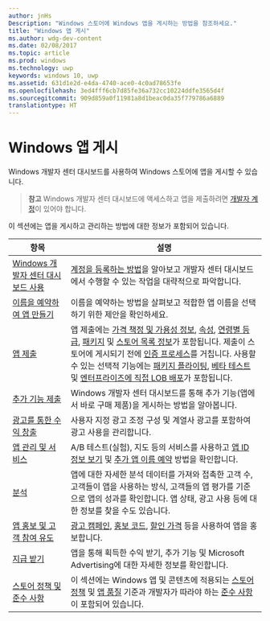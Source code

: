 ```yaml
---
author: jnHs
Description: "Windows 스토어에 Windows 앱을 게시하는 방법을 참조하세요."
title: "Windows 앱 게시"
ms.author: wdg-dev-content
ms.date: 02/08/2017
ms.topic: article
ms.prod: windows
ms.technology: uwp
keywords: windows 10, uwp
ms.assetid: 631d1e2d-e4da-4740-ace0-4c0ad78653fe
ms.openlocfilehash: 3ed4fff6cb7d85fe36a732cc10224ddfe3565d4f
ms.sourcegitcommit: 909d859a0f11981a8d1beac0da35f779786a6889
translationtype: HT
---
```

# <a name="publish-windows-apps"></a>Windows 앱 게시

Windows 개발자 센터 대시보드를 사용하여 Windows 스토어에 앱을 게시할 수 있습니다. 

> **참고** Windows 개발자 센터 대시보드에 액세스하고 앱을 제출하려면 [개발자 계정](http://go.microsoft.com/fwlink/p/?LinkId=615100)이 있어야 합니다.

이 섹션에는 앱을 게시하고 관리하는 방법에 대한 정보가 포함되어 있습니다.

| **항목** | **설명** |
|-----------|-----------------|
| [Windows 개발자 센터 대시보드 사용](using-the-windows-dev-center-dashboard.md) | [계정을 등록하는 방법](opening-a-developer-account.md)을 알아보고 개발자 센터 대시보드에서 수행할 수 있는 작업을 대략적으로 파악합니다. |
| [이름을 예약하여 앱 만들기](create-your-app-by-reserving-a-name.md) | 이름을 예약하는 방법을 살펴보고 적합한 앱 이름을 선택하기 위한 제안을 확인하세요. |
| [앱 제출](app-submissions.md) | 앱 제출에는 [가격 책정 및 가용성 정보](set-app-pricing-and-availability.md), [속성](enter-app-properties.md), [연령별 등급](age-ratings.md), [패키지](upload-app-packages.md) 및 [스토어 목록 정보](create-app-store-listings.md)가 포함됩니다. 제출이 스토어에 게시되기 전에 [인증 프로세스](the-app-certification-process.md)를 거칩니다. 사용할 수 있는 선택적 기능에는 [패키지 플라이팅](package-flights.md), [베타 테스트](beta-testing-and-targeted-distribution.md) 및 [엔터프라이즈에 직접 LOB 배포](distribute-lob-apps-to-enterprises.md)가 포함됩니다. |
| [추가 기능 제출](add-on-submissions.md) | Windows 개발자 센터 대시보드를 통해 추가 기능(앱에서 바로 구매 제품)을 게시하는 방법을 알아봅니다. |
| [광고를 통한 수익 창출](monetize-with-ads.md) | 사용자 지정 광고 조정 구성 및 계열사 광고를 포함하여 광고 사용을 관리합니다. |
| [앱 관리 및 서비스](app-management-and-services.md) | A/B 테스트(실험), 지도 등의 서비스를 사용하고 [앱 ID 정보 보기](view-app-identity-details.md) 및 [추가 앱 이름 예약](manage-app-names.md) 방법을 확인합니다. |
| [분석](analytics.md) | 앱에 대한 자세한 분석 데이터를 가져와 접촉한 고객 수, 고객들이 앱을 사용하는 방식, 고객들의 앱 평가를 기준으로 앱의 성과를 확인합니다. 앱 상태, 광고 사용 등에 대한 정보를 찾을 수도 있습니다. |
| [앱 홍보 및 고객 참여 유도](app-promotion-and-customer-engagement.md) | [광고 캠페인](create-an-ad-campaign-for-your-app.md), [홍보 코드](generate-promotional-codes.md), [할인 가격](put-apps-and-add-ons-on-sale.md) 등을 사용하여 앱을 홍보합니다. 
| [지급 받기](getting-paid-apps.md) | 앱을 통해 획득한 수익 받기, 추가 기능 및 Microsoft Advertising에 대한 자세한 정보를 확인합니다. |
| [스토어 정책 및 준수 사항](https://msdn.microsoft.com/library/windows/apps/dn764939.aspx) | 이 섹션에는 Windows 앱 및 콘텐츠에 적용되는 [스토어 정책](https://msdn.microsoft.com/library/windows/apps/dn764944.aspx) 및 [앱 품질](https://msdn.microsoft.com/library/windows/apps/mt652261.aspx) 기준과 개발자가 따라야 하는 [준수 사항](https://msdn.microsoft.com/library/windows/apps/dn764941.aspx)이 포함되어 있습니다. |
 
